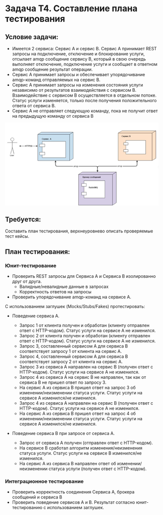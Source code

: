# Задача T4. Составление плана тестирования

## Условие задачи:
- Имеется 2 сервиса: Cервис А и сервис B. Cервис А принимает REST запросы на подключение, отключение и блокирование 
услуги, отсылает amqp сообщение сервису B, который в свою очередь выполняет отключение, подключение услуги и сообщает 
в ответном amqp сообщение результат операции.
- Сервис А принимает запросы и обеспечивает упорядочивание amqp-команд отправляемых на сервис В.
- Cервис А принимает запросы на изменения состояния услуги независимо от результатов взаимодействия с сервисом В. 
Взаимодействие с сервисом B осуществляется в отдельном потоке. Статус услуги изменяется, только после получения 
положительного ответа от сервиса В.
- Сервис А не отправляет следующую команду, пока не получит ответ на предыдущую команду от сервиса B

![img.png](attachments/img_1.png)

## Требуется:
Составить план тестирования, верхнеуровнево описать проверяемые тест кейсы.


## План тестирования:

### Юнит-тестирование
- Проверить REST запросы для Сервиса A и Сервиса B изолированно друг от друга.
  - Валидные/невалидные данные в запросах
  - Корректность ответов на запросы
- Проверить упорядочивание amqp-команд на сервисе A.

С использованием заглушек (Mocks/Stubs/Fakes) протестировать:
- Поведение сервиса A.
  - Запрос 1 от клиента получен и обработан (клиенту отправлен ответ с HTTP-кодом). Статус услуги на сервисе А не изменился.
  - Запрос 2 от клиента получен и обработан (клиенту отправлен ответ с HTTP-кодом). Статус услуги на сервисе А не изменился.
  - Запрос 3, составленный сервисом А для сервиса B соответствует запросу 1 от клиента на сервис А.
  - Запрос 4, составленный сервисом А для сервиса B соответствует запросу 2 от клиента на сервис А.
  - Запрос 3 из сервиса А направлен на сервис B (получен ответ с HTTP-кодом). Статус услуги на сервисе А не изменился.
  - Запрос 4 из сервиса А на сервис B не направлен, так как от сервиса B не пришел ответ по запросу 3.
  - На сервис А из сервиса B пришел ответ на запрос 3 об изменении/неизменении статуса услуги. Статус услуги на сервисе А изменился/не изменился.
  - Запрос 4 из сервиса А направлен на сервис B (получен ответ с HTTP-кодом). Статус услуги на сервисе А не изменился.
  - На сервис А из сервиса B пришел ответ на запрос 4 об изменении/неизменении статуса услуги. Статус услуги на сервисе А изменился/не изменился.

- Поведение сервиса B при запросе от сервиса А.
  - Запрос от сервиса А получен (отправлен ответ с HTTP-кодом).
  - На сервисе B сработал алгоритм изменения/неизменения статуса услуги. Статус услуги на сервисе B изменился/не изменился.
  - На сервис А из сервиса B направлен ответ об изменении/неизменении статуса услуги (получен ответ с HTTP-кодом).

### Интеграционное тестирование
- Проверить корректность соединения Сервиса А, брокера сообщений и сервиса В
- Проверить поведение сервисов A и B. Результат согласно юнит-тестированию с использованием заглушек.